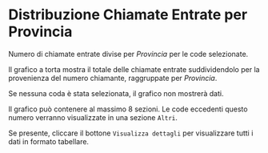 # Distribuzione Chiamate Entrate per Provincia

Numero di chiamate entrate divise per *Provincia* per le code selezionate.

Il grafico a torta mostra il totale delle chiamate entrate suddividendolo per la 
provenienza del numero chiamante, raggruppate per *Provincia*.

Se nessuna coda è stata selezionata, il grafico non mostrerà dati.

Il grafico può contenere al massimo 8 sezioni. Le code eccedenti questo numero
verranno visualizzate in una sezione `Altri`.

Se presente, cliccare il bottone `Visualizza dettagli` per visualizzare tutti i dati
in formato tabellare.
